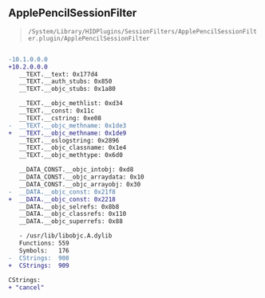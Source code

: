 ## ApplePencilSessionFilter

> `/System/Library/HIDPlugins/SessionFilters/ApplePencilSessionFilter.plugin/ApplePencilSessionFilter`

```diff

-10.1.0.0.0
+10.2.0.0.0
   __TEXT.__text: 0x177d4
   __TEXT.__auth_stubs: 0x850
   __TEXT.__objc_stubs: 0x1a80

   __TEXT.__objc_methlist: 0xd34
   __TEXT.__const: 0x11c
   __TEXT.__cstring: 0xe08
-  __TEXT.__objc_methname: 0x1de3
+  __TEXT.__objc_methname: 0x1de9
   __TEXT.__oslogstring: 0x2896
   __TEXT.__objc_classname: 0x1e4
   __TEXT.__objc_methtype: 0x6d0

   __DATA_CONST.__objc_intobj: 0xd8
   __DATA_CONST.__objc_arraydata: 0x10
   __DATA_CONST.__objc_arrayobj: 0x30
-  __DATA.__objc_const: 0x21f8
+  __DATA.__objc_const: 0x2218
   __DATA.__objc_selrefs: 0x8b8
   __DATA.__objc_classrefs: 0x110
   __DATA.__objc_superrefs: 0x88

   - /usr/lib/libobjc.A.dylib
   Functions: 559
   Symbols:   176
-  CStrings:  908
+  CStrings:  909
 
CStrings:
+ "cancel"

```
